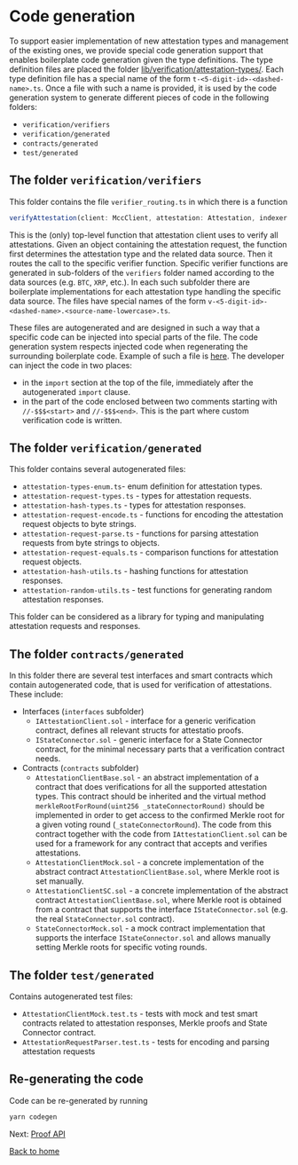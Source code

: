 # Code generation

To support easier implementation of new attestation types and management of the existing ones, we provide special code generation support that enables boilerplate code generation given the type definitions.
The type definition files are placed the folder [lib/verification/attestation-types/](../../lib/verification/attestation-types/). Each type definition file has a special name of the form `t-<5-digit-id>-<dashed-name>.ts`. Once a file with such a name is provided, it is used by the code generation system to generate different pieces of code in the following folders:
- `verification/verifiers`
- `verification/generated`
- `contracts/generated`
- `test/generated`

## The folder `verification/verifiers`

This folder contains the file `verifier_routing.ts` in which there is a function 

```Typescript
verifyAttestation(client: MccClient, attestation: Attestation, indexer: IndexedQueryManager, recheck = false)
```

This is the (only) top-level function that attestation client uses to verify all attestations. Given an object containing the attestation request, the function first determines the attestation type and the related data source. Then it routes the call to the specific verifier function. Specific verifier functions are generated in sub-folders of the `verifiers` folder named according to the data sources (e.g. `BTC`, `XRP`, etc.). In each such subfolder there are boilerplate implementations for each attestation type handling the specific data source. The files have special names of the form `v-<5-digit-id>-<dashed-name>.<source-name-lowercase>.ts`.

These files are autogenerated and are designed in such a way that a specific code can be injected into special parts of the file. The code generation system respects injected code when regenerating the surrounding boilerplate code. Example of such a file is [here](../../lib/verification/verifiers/BTC/v-00001-payment.btc.ts). The developer can inject the code in two places:
- in the `import` section at the top of the file, immediately after the autogenerated `import` clause.
- in the part of the code enclosed between two comments starting with `//-$$$<start>`  and `//-$$$<end>`. This is the part where custom verification code is written.

## The folder `verification/generated`

This folder contains several autogenerated files:
- `attestation-types-enum.ts`- enum definition for attestation types.
- `attestation-request-types.ts` - types for attestation requests.
- `attestation-hash-types.ts` - types for attestation responses.
- `attestation-request-encode.ts` - functions for encoding the attestation request objects to byte strings.
- `attestation-request-parse.ts` - functions for parsing attestation requests from byte strings to objects.
- `attestation-request-equals.ts` - comparison functions for attestation request objects.
- `attestation-hash-utils.ts` - hashing functions for attestation responses.
- `attestation-random-utils.ts` - test functions for generating random attestation responses.

This folder can be considered as a library for typing and manipulating attestation requests and responses.

## The folder `contracts/generated`

In this folder there are several test interfaces and smart contracts which contain autogenerated code, that is used for verification of attestations. These include:
- Interfaces (`interfaces` subfolder)
  - `IAttestationClient.sol` - interface for a generic verification contract, defines all relevant structs for attestatio proofs.
  - `IStateConnector.sol` - generic interface for a State Connector contract, for the minimal necessary parts that a verification contract needs.
- Contracts (`contracts` subfolder)
  - `AttestationClientBase.sol` - an abstract implementation of a contract that does verifications for all the supported attestation types. This contract should be inherited and the virtual method `merkleRootForRound(uint256 _stateConnectorRound)` should be implemented in order to get access to the confirmed Merkle root for a given voting round (`_stateConnectorRound`). The code from this contract together with the code from `IAttestationClient.sol` can be used for a framework for any contract that accepts and verifies attestations.
  - `AttestationClientMock.sol` - a concrete implementation of the abstract contract `AttestationClientBase.sol`, where Merkle root is set manually.
  - `AttestationClientSC.sol` - a concrete implementation of the abstract contract `AttestationClientBase.sol`, where Merkle root is obtained from a contract that supports the interface `IStateConnector.sol` (e.g. the real `StateConnector.sol` contract).
  - `StateConnectorMock.sol` - a mock contract implementation that supports the interface `IStateConnector.sol` and allows manually setting Merkle roots for specific voting rounds.


## The folder `test/generated`

Contains autogenerated test files:
- `AttestationClientMock.test.ts` - tests with mock and test smart contracts related to attestation responses, Merkle proofs and State Connector contract.
- `AttestationRequestParser.test.ts` - tests for encoding and parsing attestation requests


## Re-generating the code

Code can be re-generated by running

```bash
yarn codegen
```

Next: [Proof API](./proof-api.md)

[Back to home](../README.md)
